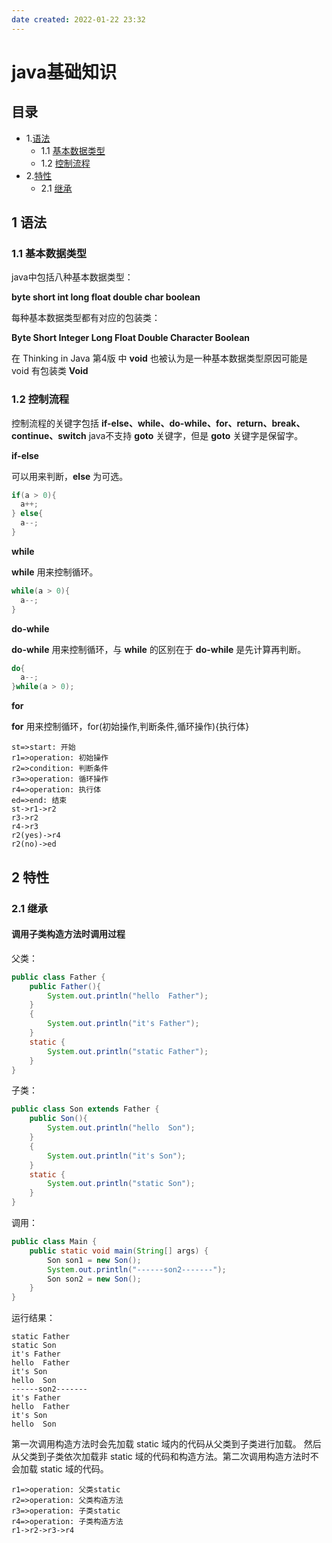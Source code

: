 ```yaml
---
date created: 2022-01-22 23:32
---
```


# java基础知识

## 目录

- 1.[语法](#1-语法)
  - 1.1 [基本数据类型](#11-基本数据类型)
  - 1.2 [控制流程](#12-控制流程)
- 2.[特性](#2-特性)
  - 2.1 [继承](#21-继承)

## 1 语法

### 1.1 基本数据类型

java中包括八种基本数据类型：

**byte  short  int  long  float  double  char  boolean**

每种基本数据类型都有对应的包装类：

**Byte  Short  Integer  Long  Float  Double  Character  Boolean**

在 Thinking in Java 第4版 中 **void** 也被认为是一种基本数据类型原因可能是 void 有包装类 **Void**

### 1.2 控制流程

控制流程的关键字包括 **if-else、while、do-while、for、return、break、continue、switch** java不支持 **goto** 关键字，但是 **goto** 关键字是保留字。

**if-else**

可以用来判断，**else** 为可选。

```java
if(a > 0){
  a++;
} else{
  a--;
}
```

**while**

**while** 用来控制循环。

```java
while(a > 0){
  a--;
}
```

**do-while**

**do-while** 用来控制循环，与 **while** 的区别在于 **do-while** 是先计算再判断。

```java
do{
  a--;
}while(a > 0);
```

**for**

**for** 用来控制循环，for(初始操作,判断条件,循环操作){执行体}

```flow
st=>start: 开始
r1=>operation: 初始操作
r2=>condition: 判断条件
r3=>operation: 循环操作
r4=>operation: 执行体
ed=>end: 结束
st->r1->r2
r3->r2
r4->r3
r2(yes)->r4
r2(no)->ed
```

## 2 特性

### 2.1 继承

#### 调用子类构造方法时调用过程

父类：

```java
public class Father {
    public Father(){
        System.out.println("hello  Father");
    }
    {
        System.out.println("it's Father");
    }
    static {
        System.out.println("static Father");
    }
}
```

子类：

```java
public class Son extends Father {
    public Son(){
        System.out.println("hello  Son");
    }
    {
        System.out.println("it's Son");
    }
    static {
        System.out.println("static Son");
    }
}
```

调用：

```java
public class Main {
    public static void main(String[] args) {
        Son son1 = new Son();
        System.out.println("------son2-------");
        Son son2 = new Son();
    }
}
```

运行结果：

```
static Father
static Son
it's Father
hello  Father
it's Son
hello  Son
------son2-------
it's Father
hello  Father
it's Son
hello  Son
```

第一次调用构造方法时会先加载 static 域内的代码从父类到子类进行加载。
然后从父类到子类依次加载非 static 域的代码和构造方法。第二次调用构造方法时不会加载 static 域的代码。

```flow
r1=>operation: 父类static
r2=>operation: 父类构造方法
r3=>operation: 子类static
r4=>operation: 子类构造方法
r1->r2->r3->r4
```
